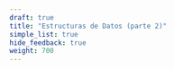 ```yaml
---
draft: true
title: "Estructuras de Datos (parte 2)"
simple_list: true
hide_feedback: true
weight: 700
---
```

